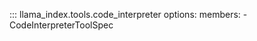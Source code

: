 ::: llama_index.tools.code_interpreter
    options:
      members:
        - CodeInterpreterToolSpec
